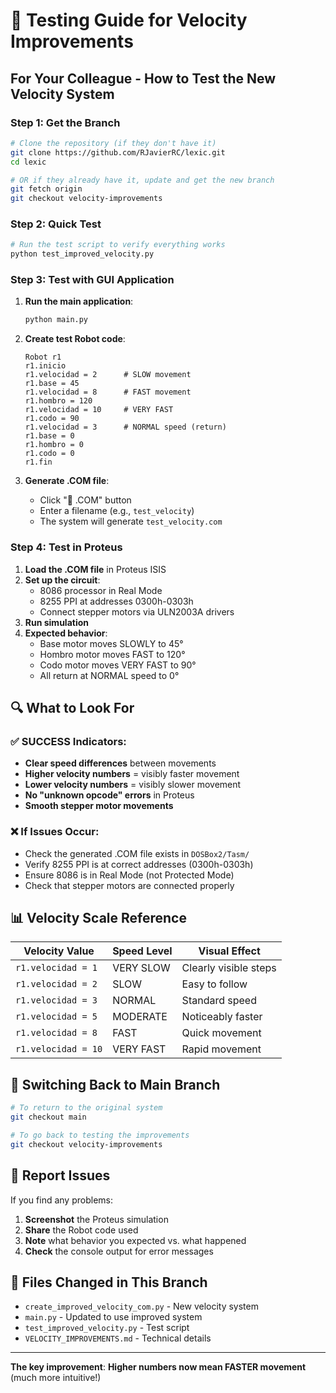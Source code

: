 # 🧪 Testing Guide for Velocity Improvements

## For Your Colleague - How to Test the New Velocity System

### Step 1: Get the Branch
```bash
# Clone the repository (if they don't have it)
git clone https://github.com/RJavierRC/lexic.git
cd lexic

# OR if they already have it, update and get the new branch
git fetch origin
git checkout velocity-improvements
```

### Step 2: Quick Test
```bash
# Run the test script to verify everything works
python test_improved_velocity.py
```

### Step 3: Test with GUI Application
1. **Run the main application**:
   ```bash
   python main.py
   ```

2. **Create test Robot code**:
   ```robot
   Robot r1
   r1.inicio
   r1.velocidad = 2      # SLOW movement
   r1.base = 45  
   r1.velocidad = 8      # FAST movement       
   r1.hombro = 120
   r1.velocidad = 10     # VERY FAST      
   r1.codo = 90       
   r1.velocidad = 3      # NORMAL speed (return)
   r1.base = 0         
   r1.hombro = 0        
   r1.codo = 0      
   r1.fin
   ```

3. **Generate .COM file**:
   - Click "📁 .COM" button
   - Enter a filename (e.g., `test_velocity`)
   - The system will generate `test_velocity.com`

### Step 4: Test in Proteus
1. **Load the .COM file** in Proteus ISIS
2. **Set up the circuit**:
   - 8086 processor in Real Mode
   - 8255 PPI at addresses 0300h-0303h
   - Connect stepper motors via ULN2003A drivers
3. **Run simulation**
4. **Expected behavior**:
   - Base motor moves SLOWLY to 45°
   - Hombro motor moves FAST to 120° 
   - Codo motor moves VERY FAST to 90°
   - All return at NORMAL speed to 0°

## 🔍 What to Look For

### ✅ SUCCESS Indicators:
- **Clear speed differences** between movements
- **Higher velocity numbers** = visibly faster movement
- **Lower velocity numbers** = visibly slower movement  
- **No "unknown opcode" errors** in Proteus
- **Smooth stepper motor movements**

### ❌ If Issues Occur:
- Check the generated .COM file exists in `DOSBox2/Tasm/`
- Verify 8255 PPI is at correct addresses (0300h-0303h)
- Ensure 8086 is in Real Mode (not Protected Mode)
- Check that stepper motors are connected properly

## 📊 Velocity Scale Reference

| Velocity Value | Speed Level | Visual Effect |
|---------------|-------------|---------------|
| `r1.velocidad = 1` | VERY SLOW | Clearly visible steps |
| `r1.velocidad = 2` | SLOW | Easy to follow |
| `r1.velocidad = 3` | NORMAL | Standard speed |
| `r1.velocidad = 5` | MODERATE | Noticeably faster |
| `r1.velocidad = 8` | FAST | Quick movement |
| `r1.velocidad = 10` | VERY FAST | Rapid movement |

## 🔄 Switching Back to Main Branch
```bash
# To return to the original system
git checkout main

# To go back to testing the improvements
git checkout velocity-improvements
```

## 🐛 Report Issues
If you find any problems:
1. **Screenshot** the Proteus simulation
2. **Share** the Robot code used
3. **Note** what behavior you expected vs. what happened
4. **Check** the console output for error messages

## 📁 Files Changed in This Branch
- `create_improved_velocity_com.py` - New velocity system
- `main.py` - Updated to use improved system  
- `test_improved_velocity.py` - Test script
- `VELOCITY_IMPROVEMENTS.md` - Technical details

---

**The key improvement**: **Higher numbers now mean FASTER movement** (much more intuitive!)